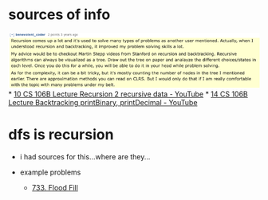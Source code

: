 


# sources of info
![](!assets/attachments/Pasted%20image%2020240412021212.png)
	* [10 CS 106B Lecture Recursion 2 recursive data - YouTube](https://www.youtube.com/watch?v=iiF7rFx32Fw&list=PL-h0BZdG_K4kAmsfvAik-Za826pNbQd0d&index=10)
	* [14 CS 106B Lecture Backtracking printBinary, printDecimal - YouTube](https://www.youtube.com/watch?v=zL4mjpYpRmc&list=PL-h0BZdG_K4kAmsfvAik-Za826pNbQd0d&index=14)



# dfs is recursion
- i had sources for this...where are they...

- example problems
	- [733. Flood Fill](../LeetCode/733.%20Flood%20Fill.md)


